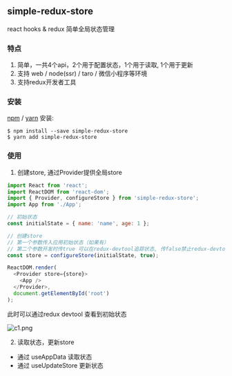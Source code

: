
## simple-redux-store

react hooks & redux 简单全局状态管理

### 特点
1. 简单，一共4个api，2个用于配置状态，1个用于读取, 1个用于更新
2. 支持 web / node(ssr) / taro / 微信小程序等环境 
3. 支持redux开发者工具

### 安装

[npm](https://npmjs.org/) / [yarn](https://yarnpkg.com) 安装:

    $ npm install --save simple-redux-store
    $ yarn add simple-redux-store

### 使用

1. 创建store, 通过Provider提供全局store

```js
import React from 'react';
import ReactDOM from 'react-dom';
import { Provider, configureStore } from 'simple-redux-store';
import App from './App';

// 初始状态
const initialState = { name: 'name', age: 1 };

// 创建store
// 第一个参数传入应用初始状态（如果有）
// 第二个参数开发时传true 可以在redux-devtool追踪状态, 传false禁止redux-devtool
const store = configureStore(initialState, true);

ReactDOM.render(
  <Provider store={store}>
    <App />
  </Provider>,
  document.getElementById('root')
);

```
此时可以通过redux devtool 查看到初始状态


![c1.png](https://p1-juejin.byteimg.com/tos-cn-i-k3u1fbpfcp/0016aad1ff7d46fabc88eb6730bc6fff~tplv-k3u1fbpfcp-watermark.image)

2. 读取状态，更新store

-  通过 useAppData 读取状态 
-  通过 useUpdateStore 更新状态

